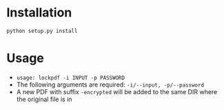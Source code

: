 # Installation
```
python setup.py install
```

# Usage
- `usage: lockpdf -i INPUT -p PASSWORD`
- The following arguments are required: `-i/--input, -p/--password`
- A new PDF with suffix `-encrypted` will be added to the same DIR where the original file is in
